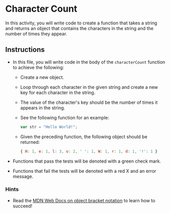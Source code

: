 # Character Count

In this activity, you will write code to create a function that takes a string and returns an object that contains the characters in the string and the number of times they appear.

## Instructions

- In this file, you will write code in the body of the `characterCount` function to achieve the following:

  - Create a new object.

  - Loop through each character in the given string and create a new key for each character in the string.

  - The value of the character's key should be the number of times it appears in the string.

  - See the following function for an example:

      ```js
      var str = "Hello World!";
      ```

  - Given the preceding function, the following object should be returned:

      ```js
      { H: 1, e: 1, l: 3, o: 2, ' ': 1, W: 1, r: 1, d: 1, '!': 1 }
      ```

- Functions that pass the tests will be denoted with a green check mark.

- Functions that fail the tests will be denoted with a red X and an error message.

### Hints

- Read the [MDN Web Docs on object bracket notation](https://developer.mozilla.org/en-US/docs/Web/JavaScript/Reference/Operators/Property_accessors) to learn how to succeed!
